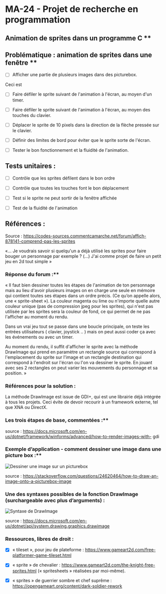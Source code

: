 # MA-24 - Projet de recherche en programmation
## Animation de sprites dans un programme C **

## Problématique : animation de sprites dans une fenêtre **


- [ ] Afficher une partie de plusieurs images dans des picturebox.

Ceci est 

- [ ] Faire défiler le sprite suivant de l'animation à l'écran, au moyen d'un timer.

- [ ] Faire défiler le sprite suivant de l'animation à l'écran, au moyen des touches du clavier.

- [ ] Déplacer le sprite de 10 pixels dans la direction de la flèche pressée sur le clavier.

- [ ] Définir des limites de bord pour éviter que le sprite sorte de l'écran.

- [ ] Tester le bon fonctionnement et la fluidité de l'animation.


## Tests unitaires :

- [ ] Contrôle que les sprites défilent dans le bon ordre

- [ ] Contrôle que toutes les touches font le bon déplacement

- [ ] Test si le sprite ne peut sortir de la fenêtre affichée

- [ ] Test de la fluidité de l'animation


## Références :

Source : https://codes-sources.commentcamarche.net/forum/affich-878141-comprend-pas-les-sprites 

«… Je voudrais savoir si quelqu'un a déjà utilisé les sprites pour faire bouger un personnage par exemple ? 
(…) J'ai comme projet de faire un petit jeu en 2d tout simple »

### Réponse du forum :**

« Il faut bien dessiner toutes les étapes de l'animation de ton personnage mais au lieu d'avoir plusieurs images on en charge une seule en mémoire qui contient toutes ses étapes dans un ordre précis. 
(Ce qu’on appelle alors, une « sprite-sheet »).
La couleur magenta ou lime ou n'importe quelle autre couleur unique (pas de compression jpeg pour les sprites), qui n'est pas utilisée par les sprites sera la couleur de fond, ce qui permet de ne pas l'afficher au moment du rendu.

Dans un vrai jeu tout se passe dans une boucle principale, on teste les entrées utilisateurs ( clavier, joystick .. ) mais on peut aussi coder ça avec les événements ou avec un timer. 

Au moment du rendu, il suffit d'afficher le sprite avec la méthode DrawImage qui prend en paramètre un rectangle source qui correspond à l'emplacement du sprite sur l'image et un rectangle destination qui correspond à l'endroit sur l'écran ou l'on va dessiner le sprite. 
En jouant avec ses 2 rectangles on peut varier les mouvements du personnage et sa position. »

### Références pour la solution :

La méthode DrawImage est issue de GDI+, qui est une librairie déjà intégrée à tous les projets.
Ceci évite de devoir recourir à un framework externe, tel que XNA ou DirectX. 

### Les trois étapes de base, commentées :**
source : https://docs.microsoft.com/en-us/dotnet/framework/winforms/advanced/how-to-render-images-with-		gdi

### Exemple d’application - comment dessiner une image dans une picture box :**
![Dessiner une image sur un picturebox](https://raw.githubusercontent.com/laurentbarraud/AnimSprites/master/Drawing-an-image-on-a-picturebox-Stackoverflow.jpg)

source : https://stackoverflow.com/questions/24620464/how-to-draw-an-image-onto-a-picturebox-image

### Une des syntaxes possibles de la fonction DrawImage (surchargeable avec plus d’arguments) :
![Syntaxe de DrawImage](https://raw.githubusercontent.com/laurentbarraud/AnimSprites/master/Fonction-Drawimage-syntaxe-simple-MSDN.jpg)

source : https://docs.microsoft.com/en-us/dotnet/api/system.drawing.graphics.drawimage

### Ressources, libres de droit :

- [x] « tileset », pour jeu de plateforme : 
https://www.gameart2d.com/free-platformer-game-tileset.html 

- [x] « sprite » de chevalier :
https://www.gameart2d.com/the-knight-free-sprites.html
(« spritesheets » réalisées par moi-même).

- [x] « sprites » de guerrier sombre et chef suprême :
https://opengameart.org/content/dark-soldier-rework 


